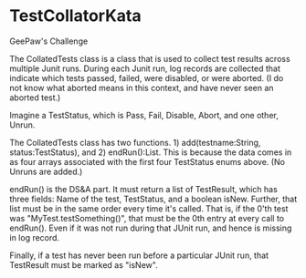 # TestCollatorKata
GeePaw's Challenge

The CollatedTests class is a class that is used to collect test results across multiple Junit runs. During each Junit run, log records are collected that indicate which tests passed, failed, were disabled, or were aborted. (I do not know what aborted means in this context, and have never seen an aborted test.)

Imagine a TestStatus, which is Pass, Fail, Disable, Abort, and one other, Unrun.

The CollatedTests class has two functions. 1) add(testname:String, status:TestStatus), and 2) endRun():List<TestResult>. This is because the data comes in as four arrays associated with the first four TestStatus enums above. (No Unruns are added.)

endRun() is the DS&A part. It must return a list of TestResult, which has three fields: Name of the test, TestStatus, and a boolean isNew. Further, that list must be in the same order every time it's called. That is, if the 0'th test was "MyTest.testSomething()", that must be the 0th entry at every call to endRun(). Even if it was not run during that JUnit run, and hence is missing in log record.

Finally, if a test has never been run before a particular JUnit run, that TestResult must be marked as "isNew".